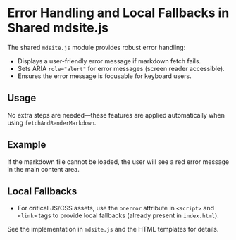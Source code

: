 # Error Handling and Local Fallbacks in Shared mdsite.js

The shared `mdsite.js` module provides robust error handling:
- Displays a user-friendly error message if markdown fetch fails.
- Sets ARIA `role="alert"` for error messages (screen reader accessible).
- Ensures the error message is focusable for keyboard users.

## Usage
No extra steps are needed—these features are applied automatically when using `fetchAndRenderMarkdown`.

## Example
If the markdown file cannot be loaded, the user will see a red error message in the main content area.

## Local Fallbacks
- For critical JS/CSS assets, use the `onerror` attribute in `<script>` and `<link>` tags to provide local fallbacks (already present in `index.html`).

See the implementation in `mdsite.js` and the HTML templates for details.
